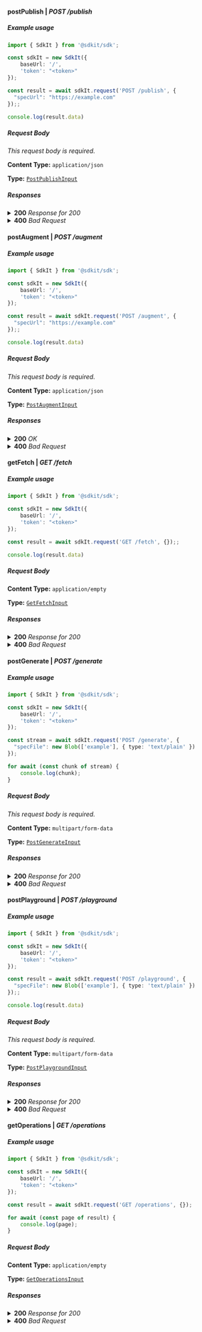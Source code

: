 #### postPublish | _POST /publish_



##### Example usage

```typescript
import { SdkIt } from '@sdkit/sdk';

const sdkIt = new SdkIt({ 
	baseUrl: '/',
	'token': "<token>"
});

const result = await sdkIt.request('POST /publish', {
  "specUrl": "https://example.com"
});;

console.log(result.data)
```

##### Request Body

*This request body is required.*

**Content Type:** `application/json`

**Type:** [`PostPublishInput`](#postpublishinput)

##### Responses

<details>

<summary><b>200</b>  <i>Response for 200</i></summary>


**Content Type:** `application/json`


**Type:** [`PostPublish`](#postpublish)

</details>

<details>

<summary><b>400</b>  <i>Bad Request</i></summary>


**Content Type:** `application/json`


**Type:** [`PostPublish400`](#postpublish400)

</details>

#### postAugment | _POST /augment_



##### Example usage

```typescript
import { SdkIt } from '@sdkit/sdk';

const sdkIt = new SdkIt({ 
	baseUrl: '/',
	'token': "<token>"
});

const result = await sdkIt.request('POST /augment', {
  "specUrl": "https://example.com"
});;

console.log(result.data)
```

##### Request Body

*This request body is required.*

**Content Type:** `application/json`

**Type:** [`PostAugmentInput`](#postaugmentinput)

##### Responses

<details>

<summary><b>200</b>  <i>OK</i></summary>


**Content Type:** `application/json`


**Type:** [`PostAugment`](#postaugment)

</details>

<details>

<summary><b>400</b>  <i>Bad Request</i></summary>


**Content Type:** `application/json`


**Type:** [`PostAugment400`](#postaugment400)

</details>

#### getFetch | _GET /fetch_



##### Example usage

```typescript
import { SdkIt } from '@sdkit/sdk';

const sdkIt = new SdkIt({ 
	baseUrl: '/',
	'token': "<token>"
});

const result = await sdkIt.request('GET /fetch', {});;

console.log(result.data)
```

##### Request Body

**Content Type:** `application/empty`

**Type:** [`GetFetchInput`](#getfetchinput)

##### Responses

<details>

<summary><b>200</b>  <i>Response for 200</i></summary>


**Content Type:** `application/json`


**Type:** [`GetFetch`](#getfetch)

</details>

<details>

<summary><b>400</b>  <i>Bad Request</i></summary>


**Content Type:** `application/json`


**Type:** [`GetFetch400`](#getfetch400)

</details>

#### postGenerate | _POST /generate_



##### Example usage

```typescript
import { SdkIt } from '@sdkit/sdk';

const sdkIt = new SdkIt({ 
	baseUrl: '/',
	'token': "<token>"
});

const stream = await sdkIt.request('POST /generate', {
  "specFile": new Blob(['example'], { type: 'text/plain' })
});

for await (const chunk of stream) {
	console.log(chunk);
}
```

##### Request Body

*This request body is required.*

**Content Type:** `multipart/form-data`

**Type:** [`PostGenerateInput`](#postgenerateinput)

##### Responses

<details>

<summary><b>200</b>  <i>Response for 200</i></summary>


**Content Type:** `text/plain`


**Type:** [`PostGenerate`](#postgenerate)

</details>

<details>

<summary><b>400</b>  <i>Bad Request</i></summary>


**Content Type:** `application/json`


**Type:** [`PostGenerate400`](#postgenerate400)

</details>

#### postPlayground | _POST /playground_



##### Example usage

```typescript
import { SdkIt } from '@sdkit/sdk';

const sdkIt = new SdkIt({ 
	baseUrl: '/',
	'token': "<token>"
});

const result = await sdkIt.request('POST /playground', {
  "specFile": new Blob(['example'], { type: 'text/plain' })
});;

console.log(result.data)
```

##### Request Body

*This request body is required.*

**Content Type:** `multipart/form-data`

**Type:** [`PostPlaygroundInput`](#postplaygroundinput)

##### Responses

<details>

<summary><b>200</b>  <i>Response for 200</i></summary>


**Content Type:** `application/json`


**Type:** [`PostPlayground`](#postplayground)

</details>

<details>

<summary><b>400</b>  <i>Bad Request</i></summary>


**Content Type:** `application/json`


**Type:** [`PostPlayground400`](#postplayground400)

</details>

#### getOperations | _GET /operations_



##### Example usage

```typescript
import { SdkIt } from '@sdkit/sdk';

const sdkIt = new SdkIt({ 
	baseUrl: '/',
	'token': "<token>"
});

const result = await sdkIt.request('GET /operations', {});

for await (const page of result) {
	console.log(page);
}
```

##### Request Body

**Content Type:** `application/empty`

**Type:** [`GetOperationsInput`](#getoperationsinput)

##### Responses

<details>

<summary><b>200</b>  <i>Response for 200</i></summary>


**Content Type:** `application/json`


**Type:** [`GetOperations`](#getoperations)

</details>

<details>

<summary><b>400</b>  <i>Bad Request</i></summary>


**Content Type:** `application/json`


**Type:** [`GetOperations400`](#getoperations400)

</details>